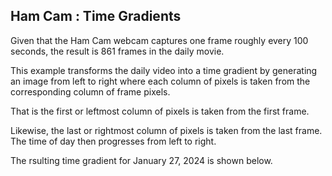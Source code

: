 
## Ham Cam : Time Gradients

Given that the Ham Cam webcam captures one frame roughly every 100 seconds, the result is 861 frames in the daily movie.

This example transforms the daily video into a time gradient by generating an image from left to right where each column of pixels is taken from the corresponding column of frame pixels.

That is the first or leftmost column of pixels is taken from the first frame.

Likewise, the last or rightmost column of pixels is taken from the last frame. The time of day then progresses from left to right.

The rsulting time gradient for January 27, 2024 is shown below.

